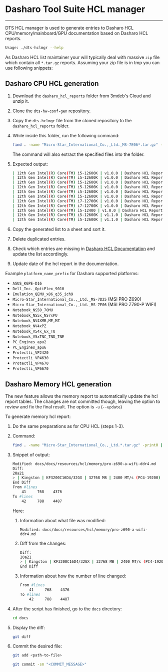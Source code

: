 # Dasharo Tool Suite HCL manager

---

DTS HCL manager is used to generate entries to Dasharo HCL
CPU/memory/mainboard/GPU documentation based on Dasharo HCL reports.

```bash
Usage: ./dts-hclmgr --help
```

As Dasharo HCL list maintainer your will typically deal with massive `zip` file
which contain all `*.tar.gz` reports. Assuming your zip file is in tmp you can
use following snippets:

## Dasharo CPU HCL generation

1. Download the `dasharo_hcl_reports` folder from 3mdeb's Cloud and unzip it.
2. Clone the `dts-hw-conf-gen` repository.
3. Copy the `dts-hclmgr` file from the cloned repository to the
   `dasharo_hcl_reports` folder.
4. While inside this folder, run the following command:

    ```bash
    find . -name "Micro-Star_International_Co.,_Ltd._MS-7E06*.tar.gz" -print0 | xargs -0 -n1 bash -c './dts-hclmgr cpu "$0"'
    ```

    The command will also extract the specified files into the folder.

5. Expected output:

    ```bash
    | 12th Gen Intel(R) Core(TM) i5-12600K | v1.0.0 | Dasharo HCL Report |
    | 12th Gen Intel(R) Core(TM) i5-12600K | v1.0.0 | Dasharo HCL Report |
    | 12th Gen Intel(R) Core(TM) i5-12600K | v1.0.0 | Dasharo HCL Report |
    | 12th Gen Intel(R) Core(TM) i5-12600K | v1.0.0 | Dasharo HCL Report |
    | 12th Gen Intel(R) Core(TM) i5-12600K | v1.0.0 | Dasharo HCL Report |
    | 12th Gen Intel(R) Core(TM) i5-12600K | v1.0.0 | Dasharo HCL Report |
    | 12th Gen Intel(R) Core(TM) i7-12700K | v1.0.0 | Dasharo HCL Report |
    | 12th Gen Intel(R) Core(TM) i7-12700K | v1.0.0 | Dasharo HCL Report |
    | 12th Gen Intel(R) Core(TM) i5-12400 | v1.0.0 | Dasharo HCL Report |
    | 12th Gen Intel(R) Core(TM) i5-12600K | v1.1.0 | Dasharo HCL Report |
    | 12th Gen Intel(R) Core(TM) i5-12600K | v1.1.0 | Dasharo HCL Report |
    ```

6. Copy the generated list to a sheet and sort it.
7. Delete duplicated entries.
8. Check which entries are missing in [Dasharo HCL
   Documentation](https://docs.dasharo.com/unified/msi/hcl/) and update the list
   accordingly.
9. Update date of the hcl report in the documentation.

Example  `platform_name_prefix` for Dasharo supported platforms:

* `ASUS_KGPE-D16`
* `Dell_Inc._OptiPlex_9010`
* `Emulation_QEMU_x86_q35_ich9`
* `Micro-Star_International_Co.,_Ltd._MS-7D25` (MSI PRO Z690)
* `Micro-Star_International_Co.,_Ltd._MS-7E06` (MSI PRO Z790-P WIFI)
* `Notebook_NS50_70MU`
* `Notebook_NS5x_NS7xPU`
* `Notebook_NV4XMB,ME,MZ`
* `Notebook_NV4xPZ`
* `Notebook_V54x_6x_TU`
* `Notebook_V5xTNC_TND_TNE`
* `PC_Engines_apu2`
* `PC_Engines_apu6`
* `Protectli_VP2420`
* `Protectli_VP4630`
* `Protectli_VP4670`
* `Protectli_VP6670`

## Dasharo Memory HCL generation

The new feature allows the memory report to automatically update the hcl report
tables. The changes are not committed though, leaving the option to review and
fix the final result.
The option is `-u` (`--update`)

To generate memory hcl report:

1. Do the same preparations as for CPU HCL (steps 1-3).

2. Command:

    ```bash
    find . -name "Micro-Star_International_Co.,_Ltd.*.tar.gz" -print0 | xargs -0 -n1 bash -c './dts-hclmgr --quiet --force --update  memory "$0"'
    ```

3. Snippet of output:

    ```bash
    Modified: docs/docs/resources/hcl/memory/pro-z690-a-wifi-ddr4.md
    Diff:
    20a21
    > | Kingston | KF3200C16D4/32GX | 32768 MB | 2400 MT/s (PC4-19200) | -/-/&#10004 | v0.4.0 | Dasharo HCL report |
    End Diff
    From #lines
        41     768    4376
    To #lines
        42     788    4487
    ```

    Here:

    1. Information about what file was modified:

        `Modified: docs/docs/resources/hcl/memory/pro-z690-a-wifi-ddr4.md`

    2. Diff from the changes:

        ```bash
        Diff:
        20a21
        > | Kingston | KF3200C16D4/32GX | 32768 MB | 2400 MT/s (PC4-19200) | -/-/&#10004 | v0.4.0 | Dasharo HCL report |
        End Diff
        ```

    3. Information about how the number of line changed:

        ```bash
        From #lines
            41     768    4376
        To #lines
            42     788    4487
        ```

4. After the script has finished, go to the `docs` directory:

    ```bash
    cd docs
    ```

5. Display the diff:

    ```bash
    git diff
    ```

6. Commit the desired file:

    ```bash
    git add <path-to-file>
    ```

    ```bash
    git commit -sm "<COMMIT_MESSAGE>"
    ```
